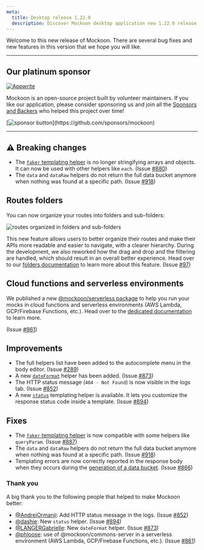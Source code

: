 ```yaml
---
meta:
  title: Desktop release 1.22.0
  description: Discover Mockoon desktop application new 1.22.0 release with route folders, compatibility with serverless environments and many more improvements
---
```


Welcome to this new release of Mockoon. There are several bug fixes and new features in this version that we hope you will like.

---

## Our platinum sponsor

[![Appwrite](https://mockoon.com/images/sponsors/light/light/light/light/light/light/light/appwrite.png)](https://appwrite.io/)

Mockoon is an open-source project built by volunteer maintainers. If you like our application, please consider sponsoring us and join all the [Sponsors and Backers](https://github.com/mockoon/mockoon/blob/main/backers.md) who helped this project over time!

[![sponsor button](https://mockoon.com/images/sponsor-btn-250.png?)](https://github.com/sponsors/mockoon)

---

## ⚠️ Breaking changes

- The [`faker` templating helper](https://mockoon.com/docs/latest/templating/fakerjs-helpers/) is no longer stringifying arrays and objects. It can now be used with other helpers like `each`. (Issue [#880](https://github.com/mockoon/mockoon/issues/880))
- The `data` and `dataRaw` helpers do not return the full data bucket anymore when nothing was found at a specific path. (Issue [#918](https://github.com/mockoon/mockoon/issues/918))

## Routes folders

You can now organize your routes into folders and sub-folders:

![routes organized in folders and sub-folders](/images/releases/desktop/1.22.0/routes-nested-folder.png)

This new feature allows users to better organize their routes and make their APIs more readable and easier to navigate, with a clearer hierarchy. During the development, we also reworked how the drag and drop and the filtering are handled, which should result in an overall better experience. Head over to our [folders documentation](https://mockoon.com/docs/latest/api-endpoints/folders/) to learn more about this feature.
(Issue [#97](https://github.com/mockoon/mockoon/issues/97))

## Cloud functions and serverless environments

We published a new [@mockoon/serverless package](https://www.npmjs.com/package/@mockoon/serverless) to help you run your mocks in cloud functions and serverless environments (AWS Lambda, GCP/Firebase Functions, etc.).
Head over to the [dedicated documentation](https://github.com/mockoon/mockoon/tree/main/packages/serverless) to learn more.

(Issue [#861](https://github.com/mockoon/mockoon/issues/861))

## Improvements

- The full helpers list have been added to the autocomplete menu in the body editor. (Issue [#289](https://github.com/mockoon/mockoon/issues/289))
- A new [`dateFormat`](https://mockoon.com/docs/latest/templating/mockoon-helpers/#dateFormat) helper has been added. (Issue [#873](https://github.com/mockoon/mockoon/issues/873))
- The HTTP status message (`404 - Not Found`) is now visible in the logs tab. (Issue [#852](https://github.com/mockoon/mockoon/issues/852))
- A new [`status`](https://mockoon.com/docs/latest/templating/mockoon-response-helpers/#status) templating helper is available. It lets you customize the response status code inside a template. (Issue [#894](https://github.com/mockoon/mockoon/pull/894))

## Fixes

- The [`faker` templating helper](https://mockoon.com/docs/latest/templating/fakerjs-helpers/) is now compatible with some helpers like `queryParam`. (Issue [#887](https://github.com/mockoon/mockoon/pull/887))
- The `data` and `dataRaw` helpers do not return the full data bucket anymore when nothing was found at a specific path. (Issue [#918](https://github.com/mockoon/mockoon/issues/918))
- Templating errors are now correctly reported in the response body when they occurs during the [generation of a data bucket](https://mockoon.com/docs/latest/data-buckets/overview/). (Issue [#866](https://github.com/mockoon/mockoon/issues/866))

### Thank you

A big thank you to the following people that helped to make Mockoon better:

- [@AndreiOrmanji](https://github.com/AndreiOrmanji): Add HTTP status message in the logs. (Issue [#852](https://github.com/mockoon/mockoon/issues/852))
- [@dashie](https://github.com/dashie): New `status` helper. (Issue [#894](https://github.com/mockoon/mockoon/pull/894))
- [@LANGERGabrielle](https://github.com/LANGERGabrielle): New `dateFormat` helper. (Issue [#873](https://github.com/mockoon/mockoon/issues/873))
- [@phloose](https://github.com/phloose): use of @mockoon/commons-server in a serverless environment (AWS Lambda, GCP/Firebase Functions, etc.). (Issue [#861](https://github.com/mockoon/mockoon/issues/861))
